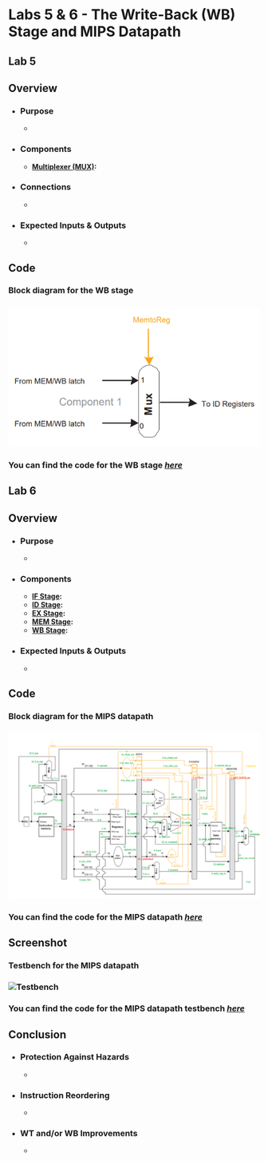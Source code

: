 # Labs 5 & 6 - The Write-Back (WB) Stage and MIPS Datapath

## Lab 5
## Overview
- ### Purpose
  - 
- ### Components
  - [**Multiplexer (MUX)**](https://github.com/fctanglao/ComputerArchitectureLabs/blob/main/Labs%205%20%26%206/mux_2x1_32bit.v)**:**
- ### Connections
  - 
- ### Expected Inputs & Outputs
  - 

## Code
### Block diagram for the WB stage
### ![Block diagram](https://github.com/fctanglao/ComputerArchitectureLabs/blob/main/Labs%205%20%26%206/wb%20stage%20block%20diagram.png)
### You can find the code for the WB stage [*here*]()

## Lab 6
## Overview
- ### Purpose
  - 
- ### Components
  - [**IF Stage**](https://github.com/fctanglao/ComputerArchitectureLabs/blob/main/Labs%205%20%26%206/if_stage.v)**:**
  - [**ID Stage**](https://github.com/fctanglao/ComputerArchitectureLabs/blob/main/Labs%205%20%26%206/id_stage.v)**:**
  - [**EX Stage**](https://github.com/fctanglao/ComputerArchitectureLabs/blob/main/Labs%205%20%26%206/ex_stage.v)**:**
  - [**MEM Stage**](https://github.com/fctanglao/ComputerArchitectureLabs/blob/main/Labs%205%20%26%206/mem_stage.v)**:**
  - [**WB Stage**](https://github.com/fctanglao/ComputerArchitectureLabs/blob/main/Labs%205%20%26%206/wb_stage.v)**:**
- ### Expected Inputs & Outputs
  - 

## Code
### Block diagram for the MIPS datapath
### ![Block diagram](https://github.com/fctanglao/ComputerArchitectureLabs/blob/main/Labs%205%20%26%206/mips%20datapath%20block%20diagram.png)
### You can find the code for the MIPS datapath [*here*]()

## Screenshot
### Testbench for the MIPS datapath
### ![Testbench]()
### You can find the code for the MIPS datapath testbench [*here*]()

## Conclusion
- ### Protection Against Hazards
  -   
- ### Instruction Reordering
  - 
- ### WT and/or WB Improvements
  - 

